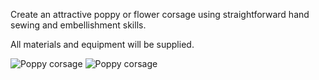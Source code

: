 Create an attractive poppy or flower corsage using straightforward hand sewing and embellishment skills.

All materials and equipment will be supplied.

![Poppy corsage](http://textilesatthestablehouse.co.uk/assets/Poppy1.jpg)
![Poppy corsage](http://textilesatthestablehouse.co.uk/assets/Poppy2.jpg)
